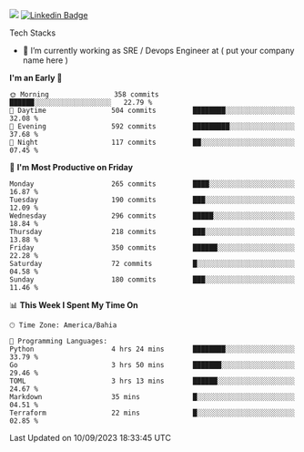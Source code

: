 ![](https://komarev.com/ghpvc/?username=miltlima&color=blue) [![Linkedin Badge](https://img.shields.io/badge/-LinkedIn-blue?style=flat-square&logo=Linkedin&logoColor=white&link=https://www.linkedin.com/in/miltonlimaj/)](https://www.linkedin.com/in/miltonlimaj/) 


Tech Stacks
                 

- 🔭 I’m currently working as SRE / Devops Engineer at ( put your company name here )


<!--START_SECTION:waka-->
**I'm an Early 🐤** 

```text
🌞 Morning                358 commits         ██████░░░░░░░░░░░░░░░░░░░   22.79 % 
🌆 Daytime                504 commits         ████████░░░░░░░░░░░░░░░░░   32.08 % 
🌃 Evening                592 commits         █████████░░░░░░░░░░░░░░░░   37.68 % 
🌙 Night                  117 commits         ██░░░░░░░░░░░░░░░░░░░░░░░   07.45 % 
```
📅 **I'm Most Productive on Friday** 

```text
Monday                   265 commits         ████░░░░░░░░░░░░░░░░░░░░░   16.87 % 
Tuesday                  190 commits         ███░░░░░░░░░░░░░░░░░░░░░░   12.09 % 
Wednesday                296 commits         █████░░░░░░░░░░░░░░░░░░░░   18.84 % 
Thursday                 218 commits         ███░░░░░░░░░░░░░░░░░░░░░░   13.88 % 
Friday                   350 commits         ██████░░░░░░░░░░░░░░░░░░░   22.28 % 
Saturday                 72 commits          █░░░░░░░░░░░░░░░░░░░░░░░░   04.58 % 
Sunday                   180 commits         ███░░░░░░░░░░░░░░░░░░░░░░   11.46 % 
```


📊 **This Week I Spent My Time On** 

```text
🕑︎ Time Zone: America/Bahia

💬 Programming Languages: 
Python                   4 hrs 24 mins       ████████░░░░░░░░░░░░░░░░░   33.79 % 
Go                       3 hrs 50 mins       ███████░░░░░░░░░░░░░░░░░░   29.46 % 
TOML                     3 hrs 13 mins       ██████░░░░░░░░░░░░░░░░░░░   24.67 % 
Markdown                 35 mins             █░░░░░░░░░░░░░░░░░░░░░░░░   04.51 % 
Terraform                22 mins             █░░░░░░░░░░░░░░░░░░░░░░░░   02.85 % 
```


 Last Updated on 10/09/2023 18:33:45 UTC
<!--END_SECTION:waka-->
